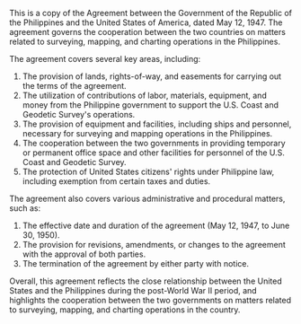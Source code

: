 This is a copy of the Agreement between the Government of the Republic of the Philippines and the United States of America, dated May 12, 1947. The agreement governs the cooperation between the two countries on matters related to surveying, mapping, and charting operations in the Philippines.

The agreement covers several key areas, including:

1. The provision of lands, rights-of-way, and easements for carrying out the terms of the agreement.
2. The utilization of contributions of labor, materials, equipment, and money from the Philippine government to support the U.S. Coast and Geodetic Survey's operations.
3. The provision of equipment and facilities, including ships and personnel, necessary for surveying and mapping operations in the Philippines.
4. The cooperation between the two governments in providing temporary or permanent office space and other facilities for personnel of the U.S. Coast and Geodetic Survey.
5. The protection of United States citizens' rights under Philippine law, including exemption from certain taxes and duties.

The agreement also covers various administrative and procedural matters, such as:

1. The effective date and duration of the agreement (May 12, 1947, to June 30, 1950).
2. The provision for revisions, amendments, or changes to the agreement with the approval of both parties.
3. The termination of the agreement by either party with notice.

Overall, this agreement reflects the close relationship between the United States and the Philippines during the post-World War II period, and highlights the cooperation between the two governments on matters related to surveying, mapping, and charting operations in the country.